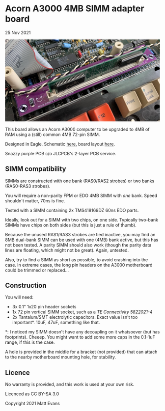 # Acorn A3000 4MB SIMM adapter board

25 Nov 2021



![A3000 with SIMM adapter installed](doc/a3k_simm.jpg)

This board allows an Acorn A3000 computer to be upgraded to 4MB of RAM using a (still) common 4MB 72-pin SIMM.

Designed in Eagle.  Schematic [here](doc/simm_adapter_schematic.pdf), board layout [here](doc/simm_adapter_board.pdf).

Snazzy purple PCB c/o JLCPCB's 2-layer PCB service.


## SIMM compatibility

SIMMs are constructed with one bank (RAS0/RAS2 strobes) or two banks (RAS0-RAS3 strobes).

You will require a non-parity FPM or EDO 4MB SIMM with *one* bank.  Speed shouldn't matter, 70ns is fine.

Tested with a SIMM containing 2x TMS418169DZ 60ns EDO parts.

Ideally, look out for a SIMM with two chips, on one side.  Typically two-bank SIMMs have chips on both sides (but this is just a rule of thumb).

Because the unused RAS1/RAS3 strobes are tied inactive, you may find an 8MB dual-bank SIMM can be used with one (4MB) bank active, but this has not been tested.  A parity SIMM should also work (though the parity data lines are floating, which might not be great).  Again, untested.

Also, try to find a SIMM as short as possible, to avoid crashing into the case.  In extreme cases, the long pin headers on the A3000 motherboard could be trimmed or replaced...


## Construction

You will need:

   * 3x 0.1" 1x20 pin header sockets
   * 1x 72 pin vertical SIMM socket, such as a _TE Connectivity 5822021-4_
   * 2x Tantalum/SMT electrolytic capacitors.  Exact value isn't too important*.  10uF, 47uF, something like that. 

*: I noticed my SIMM doesn't have any decoupling on it whatsoever (but has footprints).  Cheeep.  You might want to add some more caps in the 0.1-1uF range, if this is the case.

A hole is provided in the middle for a bracket (not provided) that can attach to the nearby motherboard mounting hole, for stability.

## Licence

No warranty is provided, and this work is used at your own risk.  

Licenced as CC BY-SA 3.0

Copyright 2021 Matt Evans

